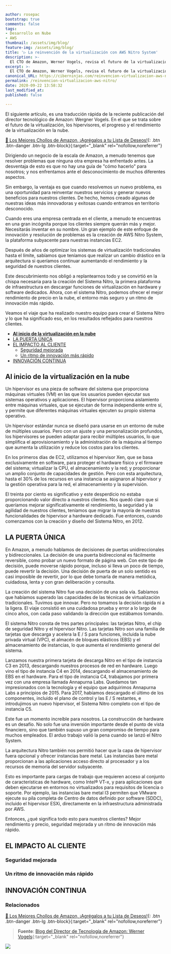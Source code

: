 ```yaml
---

author: rosepac
bootstrap: true
comments: false
tags:
- Desarrollo en Nube
- AWS
thumbnail: /assets/img/blog/
feature-img: /assets/img/blog/
title: '▷ La reinvención de la virtualización con AWS Nitro System'
description: >-
  El CTO de Amazon, Werner Vogels, revisa el futuro de la virtualización junto al nuevo sistema AWS Nitro de Amazon.
excerpt: >-
  El CTO de Amazon, Werner Vogels, revisa el futuro de la virtualización junto al nuevo sistema AWS Nitro de Amazon.
canonical_URL: https://ciberninjas.com/reinvencion-virtualizacion-aws-nitro/
permalink: /reinvencion-virtualizacion-aws-nitro/
date: 2020-09-22 13:58:32
last_modified_at: 
published: false

---
```


El siguiente artículo, es una traducción rápida de la reciente publicación del director tecnológico de Amazon: Wergner Vogels. En el que se trata sobre el futuro de la virtualización, los hipervisores, el progreso y el rendimiento de la virtualización en la nube.

[🛒 Los Mejores Chollos de Amazon, ¡Agrégalos a tu Lista de Deseos!](https://www.amazon.es/shop/cibercursos "Los Mejores Chollos de Amazon, Ofertas Flash, Black Monday y Amazon Prime Day"){: .btn .btn-danger .btn-lg .btn-block}{:target="_blank" rel="nofollow,noreferrer"}

Dirigiendo un negocio de la escala de Amazon, a menudo tenemos que resolver problemas que ninguna otra empresa ha enfrentado antes. La desventaja de esto es que no hay una guía de "cómo hacerlo" para nosotros; y nos enfrentamos ante el desconocimiento de muchos diferentes aspectos.

Sin embargo, la ventaja es que cuando resolvemos un nuevo problema, es una oportunidad para reinventar nuestros servicios y generar nuevos beneficios para nuestros clientes. De hecho, hemos creado algunas de nuestras ideas más innovadoras y exitosas cuando entramos en territorio desconocido.

Cuando eres una empresa centrada en el cliente, a menudo te encuentras en una gran incógnita porque los clientes siempre querrán más y mejor. Necesitarás inventar en su nombre. Un gran ejemplo de este enfoque de innovación y resolución de problemas es la creación de AWS Nitro System, la plataforma subyacente para nuestras instancias EC2.

Después de años de optimizar los sistemas de virtualización tradicionales hasta el límite, sabíamos que teníamos que realizar un cambio drástico en la arquitectura si queríamos continuar aumentando el rendimiento y la seguridad de nuestros clientes.

Este descubrimiento nos obligó a replantearnos todo y se convirtió en la chispa necesaria para la creación del Sistema Nitro, la primera plataforma de infraestructura en descargar funciones de virtualización en hardware y software dedicados. Ahora, con el sistema Nitro, podemos ofrecer el mejor rendimiento de precio en la nube, el entorno más seguro y un ritmo de innovación más rápido.

Veamos el viaje que ha realizado nuestro equipo para crear el Sistema Nitro y lo que ha significado eso, en los resultados reflejados para nuestros clientes.

- [**Al inicio de la virtualización en la nube**](#al-inicio-de-la-virtualización-en-la-nube)
- [LA PUERTA ÚNICA](#la-puerta-única)
- [EL IMPACTO AL CLIENTE](#el-impacto-al-cliente)
  - [Seguridad mejorada](#seguridad-mejorada)
  - [Un ritmo de innovación más rápido](#un-ritmo-de-innovación-más-rápido)
- [INNOVACIÓN CONTINUA](#innovación-continua)

## **Al inicio de la virtualización en la nube**

Un hipervisor es una pieza de software del sistema que proporciona máquinas virtuales (VM) en las que los usuarios pueden ejecutar sus sistemas operativos y aplicaciones. El hipervisor proporciona aislamiento entre máquinas virtuales, que se ejecutan de forma independiente entre sí, y permite que diferentes máquinas virtuales ejecuten su propio sistema operativo.

Un hipervisor estándar nunca se diseñó para usarse en un entorno de nube de múltiples usuarios. Pero con un ajuste y una personalización profundos, los hipervisores se pueden adaptar para recibir múltiples usuarios, lo que simplifica el aprovisionamiento y la administración de la máquina al tiempo que aumenta la utilización y reduce los costos para los clientes.

En los primeros días de EC2, utilizamos el hipervisor Xen, que se basa exclusivamente en software, para proteger el hardware físico y el firmware del sistema; virtualizar la CPU, el almacenamiento y la red; y proporcionar un amplio conjunto de capacidades de gestión. Pero con esta arquitectura, hasta el 30% de los recursos en una instancia se asignaron al hipervisor y la gestión operativa para la red, el almacenamiento y la supervisión.

El treinta por ciento es significativo y este desperdicio no estaba proporcionando valor directo a nuestros clientes. Nos quedó claro que si queríamos mejorar significativamente el rendimiento, la seguridad y la agilidad de nuestros clientes, teníamos que migrar la mayoría de nuestras funcionalidades de hipervisor a hardware dedicado. Fue entonces, cuando comenzamos con la creación y diseño del Sistema Nitro, en 2012.

## LA PUERTA ÚNICA

En Amazon, a menudo hablamos de decisiones de puertas unidireccionales y bidireccionales. La decisión de una puerta bidireccional es fácilmente reversible, como probar un nuevo formato de página web. Con este tipo de decisión, puede moverse rápido porque, incluso si lleva un poco de tiempo, puede revertir la decisión. Una decisión de puerta de un solo sentido es casi imposible de revertir, por lo que debe tomarla de manera metódica, cuidadosa, lenta y con gran deliberación y consulta.

La creación del sistema Nitro fue una decisión de una sola vía. Sabíamos que habíamos superado las capacidades de las técnicas de virtualización tradicionales. Tuvimos que innovar. Pero no tomamos la decisión rápida ni a la ligera. El viaje consistió en una cuidadosa prueba y error a lo largo de cinco años, con cada paso validando la dirección que estábamos tomando.

El sistema Nitro consta de tres partes principales: las tarjetas Nitro, el chip de seguridad Nitro y el hipervisor Nitro. Las tarjetas Nitro son una familia de tarjetas que descarga y acelera la E / S para funciones, incluida la nube privada virtual (VPC), el almacén de bloques elásticos (EBS) y el almacenamiento de instancias, lo que aumenta el rendimiento general del sistema.

Lanzamos nuestra primera tarjeta de descarga Nitro en el tipo de instancia C3 en 2013, descargando nuestros procesos de red en hardware. Luego vino el tipo de instancia C4 en 2014, descargando el almacenamiento de EBS en el hardware. Para el tipo de instancia C4, trabajamos por primera vez con una empresa llamada Annapurna Labs. Quedamos tan impresionados con la tecnología y el equipo que adquirimos Annapurna Labs a principios de 2015. Para 2017, habíamos descargado el último de los componentes, incluido el plano de control y las E / S restantes, e introdujimos un nuevo hipervisor, el Sistema Nitro completo con el tipo de instancia C5.

Este fue un momento increíble para nosotros. La construcción de hardware es un desafío. No solo fue una inversión importante desde el punto de vista financiero, sino que también supuso un gran compromiso de tiempo para muchos empleados. El arduo trabajo valió la pena cuando se lanzó el Nitro System.

La arquitectura Nitro también nos permitió hacer que la capa de hipervisor fuera opcional y ofrecer instancias bare metal. Las instancias bare metal proporcionan a las aplicaciones acceso directo al procesador y a los recursos de memoria del servidor subyacente.

Esto es importante para cargas de trabajo que requieren acceso al conjunto de características de hardware, como Intel® VT-x, y para aplicaciones que deben ejecutarse en entornos no virtualizados para requisitos de licencia o soporte. Por ejemplo, las instancias bare metal I3 permiten que VMware ejecute su pila completa de Centro de datos definido por software (SDDC), incluido el hipervisor ESXi, directamente en la infraestructura administrada por AWS.

Entonces, ¿qué significa todo esto para nuestros clientes? Mejor rendimiento y precio, seguridad mejorada y un ritmo de innovación más rápido.

## EL IMPACTO AL CLIENTE

### Seguridad mejorada

### Un ritmo de innovación más rápido

## INNOVACIÓN CONTINUA
<!-- contenido -->

### **Relacionados** <!-- omit in toc -->

[]()

[]()

[]()

[]()

[]()

[🛒 Los Mejores Chollos de Amazon, ¡Agrégalos a tu Lista de Deseos!](https://www.amazon.es/shop/cibercursos "Los Mejores Chollos de Amazon, Ofertas Flash, Black Monday y Amazon Prime Day"){: .btn .btn-danger .btn-lg .btn-block}{:target="_blank" rel="nofollow,noreferrer"}

> **Fuente**: [Blog del Director de Tecnología de Amazon: Werner Vogels](https://www.allthingsdistributed.com/2020/09/reinventing-virtualization-with-aws-nitro.html "Blog del Director de Tecnología de Amazon: Werner Vogels"){:target="_blank" rel="nofollow,noreferrer"}

![](/assets/img/blog/ "")